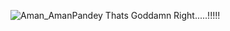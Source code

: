 ![Aman_AmanPandey](https://github.com/user-attachments/assets/b047b0fe-0853-498f-9935-affbc512b47d)
  Thats Goddamn Right.....!!!!!
